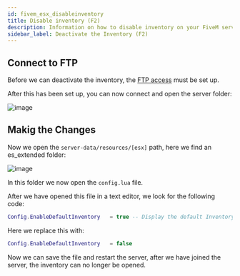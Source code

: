 ```yaml
---
id: fivem_esx_disableinventory
title: Disable inventory (F2)
description: Information on how to disable inventory on your FiveM server running ESX from ZAP-Hosting - ZAP-Hosting.com documentation
sidebar_label: Deactivate the Inventory (F2)
---
```



## Connect to FTP

Before we can deactivate the inventory, the [FTP access](gameserver_ftpaccess.md) must be set up.

After this has been set up, you can now connect and open the server folder:

![image](https://user-images.githubusercontent.com/13604413/159166925-5cadf617-bda1-4a9c-9536-5d24fecb88e1.png)


## Makig the Changes

Now we open the `server-data/resources/[esx]` path, here we find an es_extended folder:

![image](https://user-images.githubusercontent.com/13604413/159166929-13142744-b36f-4d41-a55e-400d9088c673.png)

In this folder we now open the `config.lua` file.

After we have opened this file in a text editor, we look for the following code:

```Lua
Config.EnableDefaultInventory   = true -- Display the default Inventory ( F2 )
```

Here we replace this with:

```Lua
Config.EnableDefaultInventory   = false
```


Now we can save the file and restart the server, after we have joined the server, the inventory can no longer be opened.
